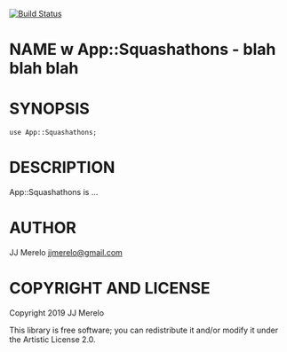 [![Build Status](https://travis-ci.org/JJ/p6-app-squashathons.svg?branch=master)](https://travis-ci.org/JJ/p6-app-squashathons)

NAME w App::Squashathons - blah blah blah
=========================================

SYNOPSIS
========

    use App::Squashathons;

DESCRIPTION
===========

App::Squashathons is ...

AUTHOR
======

JJ Merelo <jjmerelo@gmail.com>

COPYRIGHT AND LICENSE
=====================

Copyright 2019 JJ Merelo

This library is free software; you can redistribute it and/or modify it under the Artistic License 2.0.

